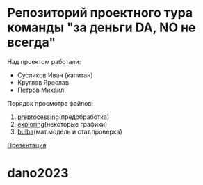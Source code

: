 # Репозиторий проектного тура команды "за деньги DA, NO не всегда"


Над проектом работали:
- Сусликов Иван (капитан)
- Круглов Ярослав
- Петров Михаил

Порядок просмотра файлов:
1. [preprocessing](https://github.com/listens-to-spotify/dano2023/blob/main/preprocessing.ipynb)(предобработка)
2. [exploring](https://github.com/listens-to-spotify/dano2023/blob/main/exploring.ipynb)(некоторые графики)
3. [bulba](https://github.com/listens-to-spotify/dano2023/blob/main/bulba.ipynb)(мат.модель и стат.проверка)

[Презентация](https://drive.google.com/file/d/1Q-LwBlr_mVgTqh088pv5VvUVUcQTsAnO/view?usp=sharing)


# dano2023

